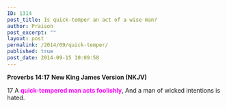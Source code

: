 ```yaml
---
ID: 1314
post_title: Is quick-temper an act of a wise man?
author: Praison
post_excerpt: ""
layout: post
permalink: /2014/09/quick-temper/
published: true
post_date: 2014-09-15 10:09:58
---
```

<strong>Proverbs 14:17</strong>
<strong> New King James Version (NKJV)</strong>

17 A <span style="color: #ff00ff;"><strong>quick-tempered man acts foolishly</strong></span>,
And a man of wicked intentions is hated.